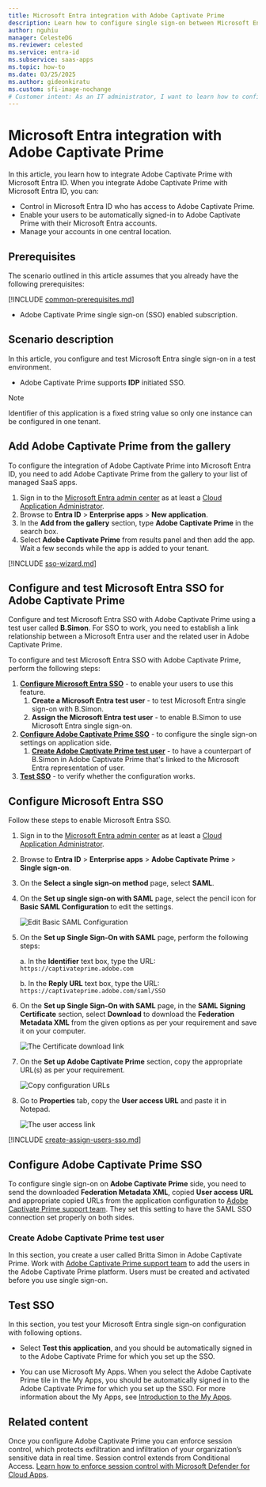 ```yaml
---
title: Microsoft Entra integration with Adobe Captivate Prime
description: Learn how to configure single sign-on between Microsoft Entra ID and Adobe Captivate Prime.
author: nguhiu
manager: CelesteDG
ms.reviewer: celested
ms.service: entra-id
ms.subservice: saas-apps
ms.topic: how-to
ms.date: 03/25/2025
ms.author: gideonkiratu
ms.custom: sfi-image-nochange
# Customer intent: As an IT administrator, I want to learn how to configure single sign-on between Microsoft Entra ID and Adobe Captivate Prime so that I can control who has access to Adobe Captivate Prime, enable automatic sign-in with Microsoft Entra accounts, and manage my accounts in one central location.
---
```

# Microsoft Entra integration with Adobe Captivate Prime

In this article,  you learn how to integrate Adobe Captivate Prime with Microsoft Entra ID. When you integrate Adobe Captivate Prime with Microsoft Entra ID, you can:

* Control in Microsoft Entra ID who has access to Adobe Captivate Prime.
* Enable your users to be automatically signed-in to Adobe Captivate Prime with their Microsoft Entra accounts.
* Manage your accounts in one central location.

## Prerequisites

The scenario outlined in this article assumes that you already have the following prerequisites:

[!INCLUDE [common-prerequisites.md](~/identity/saas-apps/includes/common-prerequisites.md)]
* Adobe Captivate Prime single sign-on (SSO) enabled subscription.

## Scenario description

In this article,  you configure and test Microsoft Entra single sign-on in a test environment.

* Adobe Captivate Prime supports **IDP** initiated SSO.

> [!NOTE]
> Identifier of this application is a fixed string value so only one instance can be configured in one tenant.

## Add Adobe Captivate Prime from the gallery

To configure the integration of Adobe Captivate Prime into Microsoft Entra ID, you need to add Adobe Captivate Prime from the gallery to your list of managed SaaS apps.

1. Sign in to the [Microsoft Entra admin center](https://entra.microsoft.com) as at least a [Cloud Application Administrator](~/identity/role-based-access-control/permissions-reference.md#cloud-application-administrator).
1. Browse to **Entra ID** > **Enterprise apps** > **New application**.
1. In the **Add from the gallery** section, type **Adobe Captivate Prime** in the search box.
1. Select **Adobe Captivate Prime** from results panel and then add the app. Wait a few seconds while the app is added to your tenant.

 [!INCLUDE [sso-wizard.md](~/identity/saas-apps/includes/sso-wizard.md)]

<a name='configure-and-test-azure-ad-sso-for-adobe-captivate-prime'></a>

## Configure and test Microsoft Entra SSO for Adobe Captivate Prime

Configure and test Microsoft Entra SSO with Adobe Captivate Prime using a test user called **B.Simon**. For SSO to work, you need to establish a link relationship between a Microsoft Entra user and the related user in Adobe Captivate Prime.

To configure and test Microsoft Entra SSO with Adobe Captivate Prime, perform the following steps:

1. **[Configure Microsoft Entra SSO](#configure-azure-ad-sso)** - to enable your users to use this feature.
    1. **Create a Microsoft Entra test user** - to test Microsoft Entra single sign-on with B.Simon.
    1. **Assign the Microsoft Entra test user** - to enable B.Simon to use Microsoft Entra single sign-on.
1. **[Configure Adobe Captivate Prime SSO](#configure-adobe-captivate-prime-sso)** - to configure the single sign-on settings on application side.
    1. **[Create Adobe Captivate Prime test user](#create-adobe-captivate-prime-test-user)** - to have a counterpart of B.Simon in Adobe Captivate Prime that's linked to the Microsoft Entra representation of user.
1. **[Test SSO](#test-sso)** - to verify whether the configuration works.

<a name='configure-azure-ad-sso'></a>

## Configure Microsoft Entra SSO

Follow these steps to enable Microsoft Entra SSO.

1. Sign in to the [Microsoft Entra admin center](https://entra.microsoft.com) as at least a [Cloud Application Administrator](~/identity/role-based-access-control/permissions-reference.md#cloud-application-administrator).
1. Browse to **Entra ID** > **Enterprise apps** > **Adobe Captivate Prime** > **Single sign-on**.
1. On the **Select a single sign-on method** page, select **SAML**.
1. On the **Set up single sign-on with SAML** page, select the pencil icon for **Basic SAML Configuration** to edit the settings.

   ![Edit Basic SAML Configuration](common/edit-urls.png)

1. On the **Set up Single Sign-On with SAML** page, perform the following steps:

    a. In the **Identifier** text box, type the URL:
    `https://captivateprime.adobe.com`

    b. In the **Reply URL** text box, type the URL:
    `https://captivateprime.adobe.com/saml/SSO`

1. On the **Set up Single Sign-On with SAML** page, in the **SAML Signing Certificate** section, select **Download** to download the **Federation Metadata XML** from the given options as per your requirement and save it on your computer.

    ![The Certificate download link](common/metadataxml.png)

1. On the **Set up Adobe Captivate Prime** section, copy the appropriate URL(s) as per your requirement.

    ![Copy configuration URLs](common/copy-configuration-urls.png)

1. Go to **Properties** tab, copy the **User access URL** and paste it in Notepad.

    ![The user access link](./media/adobecaptivateprime-tutorial/adobe.png)

<a name='create-an-azure-ad-test-user'></a>

[!INCLUDE [create-assign-users-sso.md](~/identity/saas-apps/includes/create-assign-users-sso.md)]

## Configure Adobe Captivate Prime SSO

To configure single sign-on on **Adobe Captivate Prime** side, you need to send the downloaded **Federation Metadata XML**, copied **User access URL** and appropriate copied URLs from the application configuration to [Adobe Captivate Prime support team](mailto:captivateprimesupport@adobe.com). They set this setting to have the SAML SSO connection set properly on both sides.

### Create Adobe Captivate Prime test user

In this section, you create a user called Britta Simon in Adobe Captivate Prime. Work with [Adobe Captivate Prime support team](mailto:captivateprimesupport@adobe.com) to add the users in the Adobe Captivate Prime platform. Users must be created and activated before you use single sign-on.

## Test SSO

In this section, you test your Microsoft Entra single sign-on configuration with following options.

* Select **Test this application**, and you should be automatically signed in to the Adobe Captivate Prime for which you set up the SSO.

* You can use Microsoft My Apps. When you select the Adobe Captivate Prime tile in the My Apps, you should be automatically signed in to the Adobe Captivate Prime for which you set up the SSO. For more information about the My Apps, see [Introduction to the My Apps](https://support.microsoft.com/account-billing/sign-in-and-start-apps-from-the-my-apps-portal-2f3b1bae-0e5a-4a86-a33e-876fbd2a4510).

## Related content

Once you configure Adobe Captivate Prime you can enforce session control, which protects exfiltration and infiltration of your organization’s sensitive data in real time. Session control extends from Conditional Access. [Learn how to enforce session control with Microsoft Defender for Cloud Apps](/cloud-app-security/proxy-deployment-any-app).
